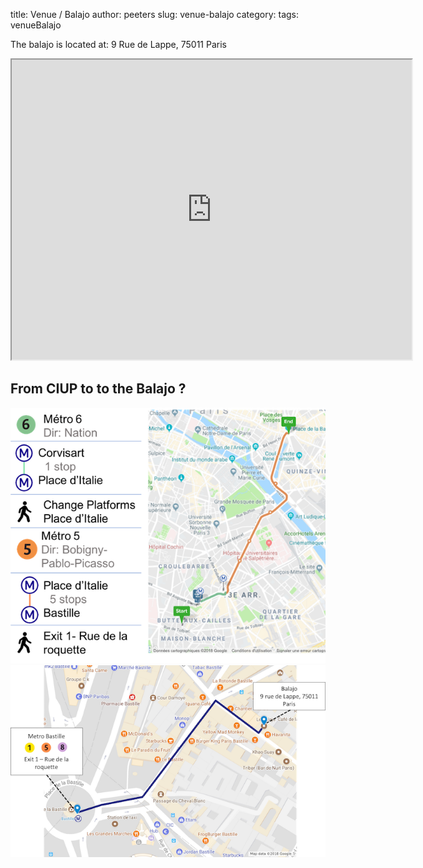 title: Venue / Balajo
author: peeters
slug: venue-balajo
category:
tags: venueBalajo

The balajo is located at: 9 Rue de Lappe, 75011 Paris

<iframe src="https://www.google.com/maps/d/embed?mid=1Y65x7zX0p63slcYuT5P0FAROK5WsK6l5&hl=fr" width="640" height="480"></iframe>

## From CIUP to to the Balajo ?

<img src="../images/venue2/balajo_to_A.png">

<img src="../images/venue2/balajo_to_B.png">
